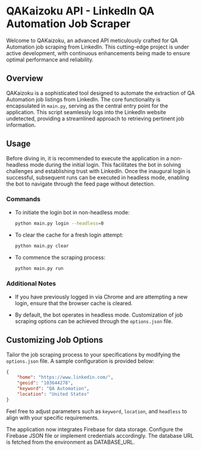 # QAKaizoku API - LinkedIn QA Automation Job Scraper

Welcome to QAKaizoku, an advanced API meticulously crafted for QA Automation job scraping from LinkedIn. This cutting-edge project is under active development, with continuous enhancements being made to ensure optimal performance and reliability.

## Overview

QAKaizoku is a sophisticated tool designed to automate the extraction of QA Automation job listings from LinkedIn. The core functionality is encapsulated in `main.py`, serving as the central entry point for the application. This script seamlessly logs into the LinkedIn website undetected, providing a streamlined approach to retrieving pertinent job information.

## Usage

Before diving in, it is recommended to execute the application in a non-headless mode during the initial login. This facilitates the bot in solving challenges and establishing trust with LinkedIn. Once the inaugural login is successful, subsequent runs can be executed in headless mode, enabling the bot to navigate through the feed page without detection.

### Commands

- To initiate the login bot in non-headless mode:
  ```bash
  python main.py login --headless=0
  ```

- To clear the cache for a fresh login attempt:
  ```bash
  python main.py clear
  ```

- To commence the scraping process:
  ```bash
  python main.py run
  ```

### Additional Notes

- If you have previously logged in via Chrome and are attempting a new login, ensure that the browser cache is cleared.

- By default, the bot operates in headless mode. Customization of job scraping options can be achieved through the `options.json` file.

## Customizing Job Options

Tailor the job scraping process to your specifications by modifying the `options.json` file. A sample configuration is provided below:

```json
{
	"home": "https://www.linkedin.com/",
	"geoid": "103644278",
	"keyword": "QA Automation",
	"location": "United States"
}
```

Feel free to adjust parameters such as `keyword`, `location`, and `headless` to align with your specific requirements.

The application now integrates Firebase for data storage. Configure the Firebase JSON file or implement credentials accordingly. The database URL is fetched from the environment as DATABASE_URL.